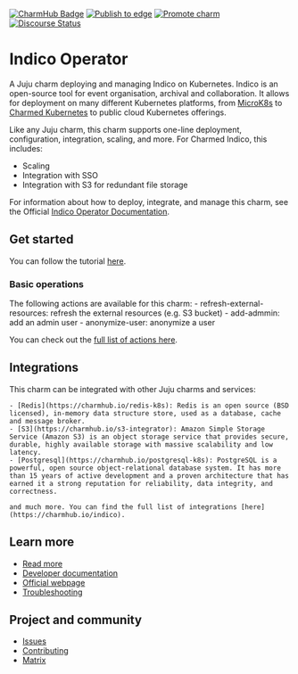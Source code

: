 [![CharmHub Badge](https://charmhub.io/indico/badge.svg)](https://charmhub.io/indico)
[![Publish to edge](https://github.com/canonical/indico-operator/actions/workflows/publish_charm.yaml/badge.svg)](https://github.com/canonical/indico-operator/actions/workflows/publish_charm.yaml)
[![Promote charm](https://github.com/canonical/indico-operator/actions/workflows/promote_charm.yaml/badge.svg)](https://github.com/canonical/indico-operator/actions/workflows/promote_charm.yaml)
[![Discourse Status](https://img.shields.io/discourse/status?server=https%3A%2F%2Fdiscourse.charmhub.io&style=flat&label=CharmHub%20Discourse)](https://discourse.charmhub.io)

# Indico Operator

A Juju charm deploying and managing Indico on Kubernetes. Indico is an
open-source tool for event organisation, archival and collaboration. It allows for deployment on
many different Kubernetes platforms, from [MicroK8s](https://microk8s.io) to
[Charmed Kubernetes](https://ubuntu.com/kubernetes) to public cloud Kubernetes
offerings.

Like any Juju charm, this charm supports one-line deployment, configuration, integration, scaling, and more. For Charmed Indico, this includes:
  - Scaling
  - Integration with SSO
  - Integration with S3 for redundant file storage

For information about how to deploy, integrate, and manage this charm, see the Official [Indico Operator Documentation](https://charmhub.io/indico/docs).


## Get started

You can follow the tutorial [here](https://charmhub.io/indico/docs/getting-started).

### Basic operations

The following actions are available for this charm:
    - refresh-external-resources: refresh the external resources (e.g. S3 bucket)
    - add-admmin: add an admin user
    - anonymize-user: anonymize a user

You can check out the [full list of actions here](https://charmhub.io/indico/actions).

## Integrations

This charm can be integrated with other Juju charms and services:

    - [Redis](https://charmhub.io/redis-k8s): Redis is an open source (BSD licensed), in-memory data structure store, used as a database, cache and message broker.
    - [S3](https://charmhub.io/s3-integrator): Amazon Simple Storage Service (Amazon S3) is an object storage service that provides secure, durable, highly available storage with massive scalability and low latency.
    - [Postgresql](https://charmhub.io/postgresql-k8s): PostgreSQL is a powerful, open source object-relational database system. It has more than 15 years of active development and a proven architecture that has earned it a strong reputation for reliability, data integrity, and correctness.

    and much more. You can find the full list of integrations [here](https://charmhub.io/indico).

## Learn more
* [Read more](https://charmhub.io/indico) <!--Link to the charm's official documentation-->
* [Developer documentation](https://charmhub.io/indico/docs) <!--Link to any developer documentation-->
* [Official webpage](https://indico.cern.ch/) <!--(Optional) Link to official webpage/blog/marketing content-->
* [Troubleshooting](https://chat.charmhub.io/charmhub/channels/charm-dev) <!--(Optional) Link to a page or section about troubleshooting/FAQ-->

## Project and community
* [Issues](https://github.com/canonical/is-charms-template-repo/issues) <!--Link to GitHub issues (if applicable)-->
* [Contributing](https://charmhub.io/indico/docs/how-to-contribute) <!--Link to any contribution guides-->
* [Matrix](https://chat.charmhub.io/charmhub/channels/charm-dev) <!--Link to contact info (if applicable), e.g. Matrix channel-->
